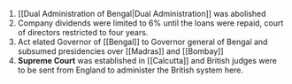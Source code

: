 1) [[Dual Administration of Bengal|Dual Administration]] was abolished 
2) Company dividends were limited to 6% until the loans were repaid, court of directors restricted to four years.
3) Act elated Governor of [[Bengal]] to Governor general of Bengal and subsumed presidencies over [[Madras]] and [[Bombay]]
4) **Supreme Court** was established in [[Calcutta]] and British judges were to be sent from England to administer the British system here.